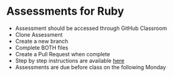 # Assessments for Ruby

- Assessment should be accessed through GitHub Classroom
- Clone Assessment
- Create a new branch
- Complete BOTH files
- Create a Pull Request when complete
- Step by step instructions are available [here](https://github.com/LEARNAcademy/Syllabus/blob/master/tools_and_resources/assessments.md)
- Assessments are due before class on the following Monday
